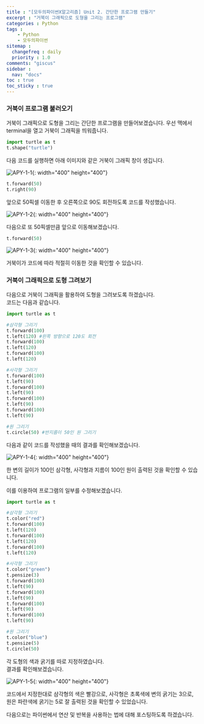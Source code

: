 ```yaml
---
title : "[모두의파이썬X알고리즘] Unit 2. 간단한 프로그램 만들기"
excerpt : "거북이 그래픽으로 도형을 그리는 프로그램"
categories : Python
tags :
    - Python
    - 모두의파이썬
sitemap :
  changefreq : daily
  priority : 1.0
comments: "giscus"
sidebar : 
  nav: "docs"
toc : true
toc_sticky : true
---
```


### 거북이 프로그램 불러오기

거북이 그래픽으로 도형을 그리는 간단한 프로그램을 만들어보겠습니다.
우선 맥에서 terminal을 열고 거북이 그래픽을 띄워줍니다.

```python
import turtle as t
t.shape("turtle")
```

다음 코드를 실행하면 아래 이미지와 같은 거북이 그래픽 창이 생깁니다. 
  
![APY-1-1](https://github.com/yhp2205/yhp2205.github.io/blob/main/assets/images/APY/01/1.jpg?raw=true){: width="400" height="400"}  
  
```python
t.forward(50)
t.right(90)
```
앞으로 50픽셀 이동한 후 오른쪽으로 90도 회전하도록 코드를 작성했습니다.

![APY-1-2](https://github.com/yhp2205/yhp2205.github.io/blob/main/assets/images/APY/01/2.jpg?raw=true){: width="400" height="400"}  

다음으로 또 50픽셀만큼 앞으로 이동해보겠습니다.

```python
t.forward(50)
```


![APY-1-3](https://github.com/yhp2205/yhp2205.github.io/blob/main/assets/images/APY/01/3.jpg?raw=true){: width="400" height="400"}

거북이가 코드에 따라 적절히 이동한 것을 확인할 수 있습니다. 

### 거북이 그래픽으로 도형 그려보기

다음으로 거북이 그래픽을 활용하여 도형을 그려보도록 하겠습니다.  
코드는 다음과 같습니다.  

```python
import turtle as t

#삼각형 그리기
t.forward(100)
t.left(120) #왼쪽 방향으로 120도 회전
t.forward(100)
t.left(120)
t.forward(100)
t.left(120)

#사각형 그리기
t.forward(100)
t.left(90)
t.forward(100)
t.left(90)
t.forward(100)
t.left(90)
t.forward(100)
t.left(90)

#원 그리기
t.circle(50) #반지름이 50인 원 그리기
```

다음과 같이 코드를 작성했을 때의 결과를 확인해보겠습니다.  


![APY-1-4](https://github.com/yhp2205/yhp2205.github.io/blob/main/assets/images/APY/01/4.jpg?raw=true){: width="400" height="400"}  

  
  한 변의 길이가 100인 삼각형, 사각형과 지름이 100인 원이 출력된 것을 확인할 수 있습니다.  
  
  이를 이용하여 프로그램의 일부를 수정해보겠습니다.  

  ```python
import turtle as t

#삼각형 그리기
t.color("red")
t.forward(100)
t.left(120)
t.forward(100)
t.left(120)
t.forward(100)
t.left(120)

#사각형 그리기
t.color("green")
t.pensize(3)
t.forward(100)
t.left(90)
t.forward(100)
t.left(90)
t.forward(100)
t.left(90)
t.forward(100)
t.left(90)

#원 그리기
t.color("blue")
t.pensize(5)
t.circle(50)

  ```

  각 도형의 색과 굵기를 따로 지정하였습니다.  
  결과를 확인해보겠습니다.  

![APY-1-5](https://github.com/yhp2205/yhp2205.github.io/blob/main/assets/images/APY/01/5.jpg?raw=true){: width="400" height="400"}  

코드에서 지정한대로 삼각형의 색은 빨강으로, 사각형은 초록색에 변의 굵기는 3으로, 원은 파란색에 굵기는 5로 잘 출력된 것을 확인할 수 있었습니다.  

다음으로는 파이썬에서 연산 및 반복을 사용하는 법에 대해 포스팅하도록 하겠습니다.  